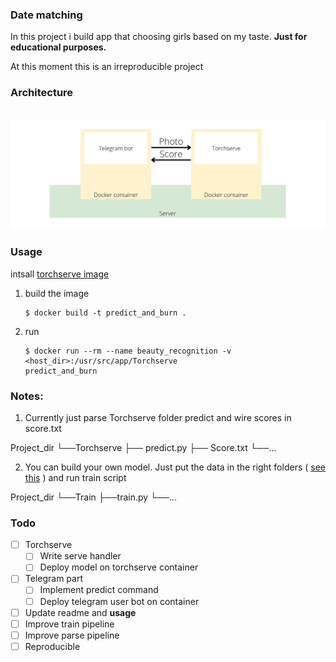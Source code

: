 ### Date matching

In this project i build app that choosing girls based on my taste. **Just for educational purposes.**

At this moment this is an irreproducible project

<!-- <br><img src="Pipeline.png"> -->

### Architecture
<br><img src="Docker.png">


### Usage

intsall [torchserve image](https://github.com/pytorch/serve/tree/master/docker)

1. build the image
    ```
    $ docker build -t predict_and_burn .
    ```

2. run
    ```
    $ docker run --rm --name beauty_recognition -v <host_dir>:/usr/src/app/Torchserve
    predict_and_burn 
    ```

### Notes: 
1. Currently just parse Torchserve folder predict and wire scores in score.txt

Project_dir
└──Torchserve
   ├── predict.py
   ├── Score.txt
   └──...

2. You can  build your own model.
Just put the data in the right folders ( [see this](Train/README.md) ) and run train script

Project_dir
└──Train
   ├──train.py
   └──...

### Todo

* [ ] Torchserve
  * [ ] Write serve handler
  * [ ] Deploy model on torchserve container
* [ ] Telegram part
  * [ ] Implement predict command
  * [ ] Deploy telegram user bot on container
* [ ] Update readme and **usage** 
* [ ] Improve train pipeline
* [ ] Improve parse pipeline
* [ ] Reproducible
